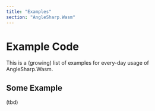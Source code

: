 ```yaml
---
title: "Examples"
section: "AngleSharp.Wasm"
---
```

# Example Code

This is a (growing) list of examples for every-day usage of AngleSharp.Wasm.

## Some Example

(tbd)
